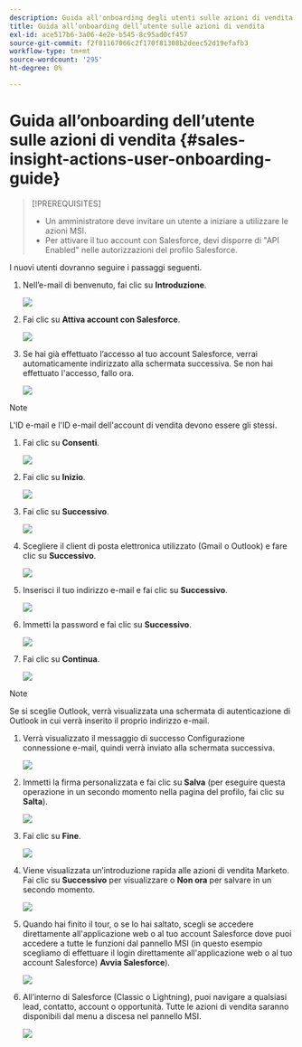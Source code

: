 ```yaml
---
description: Guida all'onboarding degli utenti sulle azioni di vendita - Documenti Marketo - Documentazione del prodotto
title: Guida all’onboarding dell’utente sulle azioni di vendita
exl-id: ace517b6-3a06-4e2e-b545-8c95ad0cf457
source-git-commit: f2f81167066c2f170f81308b2deec52d19efafb3
workflow-type: tm+mt
source-wordcount: '295'
ht-degree: 0%

---
```


# Guida all’onboarding dell’utente sulle azioni di vendita {#sales-insight-actions-user-onboarding-guide}

>[!PREREQUISITES]
>
>* Un amministratore deve invitare un utente a iniziare a utilizzare le azioni MSI.
>* Per attivare il tuo account con Salesforce, devi disporre di &quot;API Enabled&quot; nelle autorizzazioni del profilo Salesforce.


I nuovi utenti dovranno seguire i passaggi seguenti.

1. Nell’e-mail di benvenuto, fai clic su **Introduzione**.

   ![](assets/sales-insight-actions-user-onboarding-guide-1.png)

1. Fai clic su **Attiva account con Salesforce**.

   ![](assets/sales-insight-actions-user-onboarding-guide-2.png)

1. Se hai già effettuato l’accesso al tuo account Salesforce, verrai automaticamente indirizzato alla schermata successiva. Se non hai effettuato l&#39;accesso, fallo ora.

   ![](assets/sales-insight-actions-user-onboarding-guide-3.png)

>[!NOTE]
>
>L&#39;ID e-mail e l&#39;ID e-mail dell&#39;account di vendita devono essere gli stessi.

1. Fai clic su **Consenti**.

   ![](assets/sales-insight-actions-user-onboarding-guide-4.png)

1. Fai clic su **Inizio**.

   ![](assets/sales-insight-actions-user-onboarding-guide-5.png)

1. Fai clic su **Successivo**.

   ![](assets/sales-insight-actions-user-onboarding-guide-6.png)

1. Scegliere il client di posta elettronica utilizzato (Gmail o Outlook) e fare clic su **Successivo**.

   ![](assets/sales-insight-actions-user-onboarding-guide-7.png)

1. Inserisci il tuo indirizzo e-mail e fai clic su **Successivo**.

   ![](assets/sales-insight-actions-user-onboarding-guide-8.png)

1. Immetti la password e fai clic su **Successivo**.

   ![](assets/sales-insight-actions-user-onboarding-guide-9.png)

1. Fai clic su **Continua**.

   ![](assets/sales-insight-actions-user-onboarding-guide-10.png)

>[!NOTE]
>
>Se si sceglie Outlook, verrà visualizzata una schermata di autenticazione di Outlook in cui verrà inserito il proprio indirizzo e-mail.

1. Verrà visualizzato il messaggio di successo Configurazione connessione e-mail, quindi verrà inviato alla schermata successiva.

   ![](assets/sales-insight-actions-user-onboarding-guide-11.png)

1. Immetti la firma personalizzata e fai clic su **Salva** (per eseguire questa operazione in un secondo momento nella pagina del profilo, fai clic su **Salta**).

   ![](assets/sales-insight-actions-user-onboarding-guide-12.png)

1. Fai clic su **Fine**.

   ![](assets/sales-insight-actions-user-onboarding-guide-13.png)

1. Viene visualizzata un’introduzione rapida alle azioni di vendita Marketo. Fai clic su **Successivo** per visualizzare o **Non ora** per salvare in un secondo momento.

   ![](assets/sales-insight-actions-user-onboarding-guide-14.png)

1. Quando hai finito il tour, o se lo hai saltato, scegli se accedere direttamente all&#39;applicazione web o al tuo account Salesforce dove puoi accedere a tutte le funzioni dal pannello MSI (in questo esempio scegliamo di effettuare il login direttamente all&#39;applicazione web o al tuo account Salesforce) **Avvia Salesforce**).

   ![](assets/sales-insight-actions-user-onboarding-guide-15.png)

1. All’interno di Salesforce (Classic o Lightning), puoi navigare a qualsiasi lead, contatto, account o opportunità. Tutte le azioni di vendita saranno disponibili dal menu a discesa nel pannello MSI.

   ![](assets/sales-insight-actions-user-onboarding-guide-16.png)
